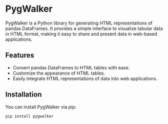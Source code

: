 # PygWalker

PygWalker is a Python library for generating HTML representations of pandas DataFrames. It provides a simple interface to visualize tabular data in HTML format, making it easy to share and present data in web-based applications.

## Features

- Convert pandas DataFrames to HTML tables with ease.
- Customize the appearance of HTML tables.
- Easily integrate HTML representations of data into web applications.

## Installation

You can install PygWalker via pip:

```bash
pip install pygwalker
